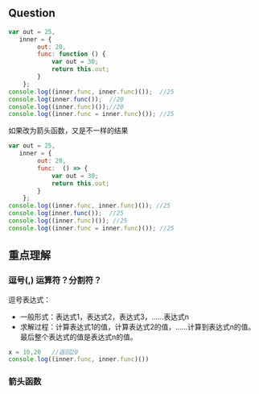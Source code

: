 ## Question
```js
var out = 25,
   inner = {
        out: 20,
        func: function () {
            var out = 30;
            return this.out;
        }
    };
console.log((inner.func, inner.func)());  //25 
console.log(inner.func());  //20 
console.log((inner.func)());//20 
console.log((inner.func = inner.func)()); //25
```

如果改为箭头函数，又是不一样的结果
```js
var out = 25,
   inner = {
        out: 20,
        func:  () => {
            var out = 30;
            return this.out;
        }
    };
console.log((inner.func, inner.func)()); //25 
console.log(inner.func());  //25 
console.log((inner.func)()); //25 
console.log((inner.func = inner.func)()); //25 
```

## 重点理解

### 逗号(,) 运算符？分割符？

逗号表达式：
 * 一般形式：表达式1，表达式2，表达式3，......表达式n
 * 求解过程：计算表达式1的值，计算表达式2的值，......计算到表达式n的值。最后整个表达式的值是表达式n的值。
 
 ```js
 x = 10,20   //返回20
 console.log((inner.func, inner.func)())
 ```


### 箭头函数
